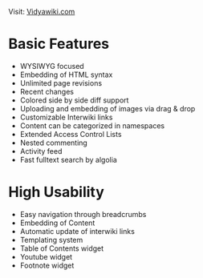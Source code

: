 Visit: [Vidyawiki.com](https://vidyawiki.com)

# Basic Features
* WYSIWYG focused
* Embedding of HTML syntax
* Unlimited page revisions
* Recent changes
* Colored side by side diff support
* Uploading and embedding of images via drag & drop
* Customizable Interwiki links
* Content can be categorized in namespaces
* Extended Access Control Lists
* Nested commenting
* Activity feed
* Fast fulltext search by algolia


# High Usability

* Easy navigation through breadcrumbs
* Embedding of Content
* Automatic update of interwiki links
* Templating system
* Table of Contents widget
* Youtube widget
* Footnote widget


